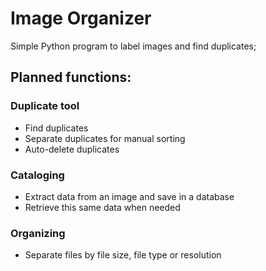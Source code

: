 # Image Organizer
Simple Python program to label images and find duplicates;

## Planned functions:

### Duplicate tool
- Find duplicates
- Separate duplicates for manual sorting
- Auto-delete duplicates

### Cataloging
- Extract data from an image and save in a database
- Retrieve this same data when needed

### Organizing
- Separate files by file size, file type or resolution
